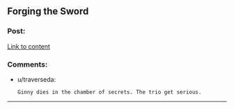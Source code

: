 ## Forging the Sword

### Post:

[Link to content](https://www.fanfiction.net/s/3557725/1/Forging-the-Sword)

### Comments:

- u/traverseda:
  ```
  Ginny dies in the chamber of secrets. The trio get serious.
  ```

---

